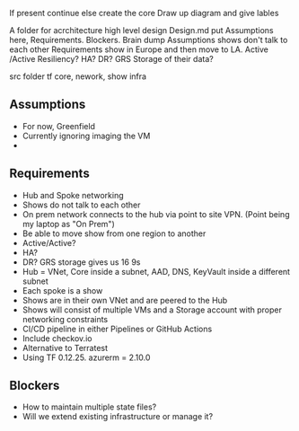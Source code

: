If present continue else create the core
Draw up diagram and give lables


A folder for acrchitecture 
	high level design
	Design.md put Assumptions here, Requirements. Blockers. Brain dump
		Assumptions shows don't talk to each other
		Requirements show in Europe and then move to LA. Active /Active Resiliency? HA? DR? GRS Storage of their data?
		
src folder
	tf
		core, nework, show infra


## Assumptions 

- For now, Greenfield
- Currently ignoring imaging the VM
- 

## Requirements

- Hub and Spoke networking
- Shows do not talk to each other
- On prem network connects to the hub via point to site VPN. (Point being my laptop as "On Prem")
- Be able to move show from one region to another
- Active/Active?
- HA?
- DR? GRS storage gives us 16 9s
- Hub = VNet, Core inside a subnet, AAD, DNS, KeyVault inside a different subnet
- Each spoke is a show
- Shows are in their own VNet and are peered to the Hub
- Shows will consist of multiple VMs and a Storage account with proper networking constraints
- CI/CD pipeline in either Pipelines or GitHub Actions
- Include checkov.io
- Alternative to Terratest
- Using TF 0.12.25. azurerm = 2.10.0




## Blockers

- How to maintain multiple state files?
- Will we extend existing infrastructure or manage it?
